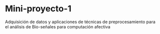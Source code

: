 # Mini-proyecto-1
 Adquisición de datos y aplicaciones de técnicas de preprocesamiento para el análisis de Bio-señales para computación afectiva
